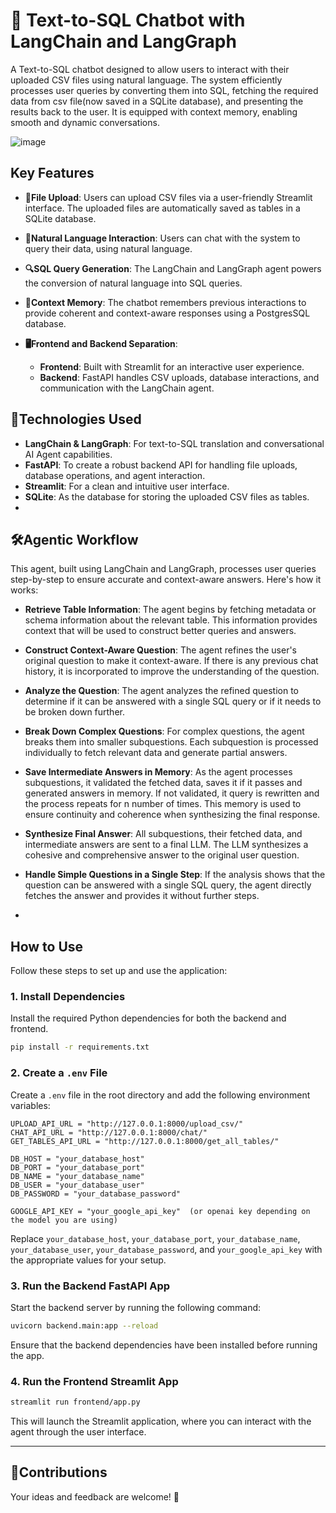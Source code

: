 
# 💬 Text-to-SQL Chatbot with LangChain and LangGraph

A Text-to-SQL chatbot designed to allow users to interact with their uploaded CSV files using natural language. The system efficiently processes user queries by converting them into SQL, fetching the required data from csv file(now saved in a SQLite database), and presenting the results back to the user. It is equipped with context memory, enabling smooth and dynamic conversations.

![image](https://github.com/user-attachments/assets/a93452ab-375d-4e88-8adb-ba097cf431d0)


## Key Features
- **📂File Upload**: Users can upload CSV files via a user-friendly Streamlit interface. The uploaded files are automatically saved as tables in a SQLite database. 

- **💬Natural Language Interaction**: Users can chat with the system to query their data, using natural language.
- **🔍SQL Query Generation**: The LangChain and LangGraph agent powers the conversion of natural language into SQL queries.
- **🧠Context Memory**: The chatbot remembers previous interactions to provide coherent and context-aware responses using a PostgresSQL database.

- **🖥️Frontend and Backend Separation**:
  - **Frontend**: Built with Streamlit for an interactive user experience.
  - **Backend**: FastAPI handles CSV uploads, database interactions, and communication with the LangChain agent.

## 🚀Technologies Used
- **LangChain & LangGraph**: For text-to-SQL translation and conversational AI Agent capabilities.
- **FastAPI**: To create a robust backend API for handling file uploads, database operations, and agent interaction.
- **Streamlit**: For a clean and intuitive user interface.
- **SQLite**: As the database for storing the uploaded CSV files as tables.
- 
## 🛠️Agentic Workflow
This agent, built using LangChain and LangGraph, processes user queries step-by-step to ensure accurate and context-aware answers. Here's how it works:
- **Retrieve Table Information**: The agent begins by fetching metadata or schema   information about the relevant table. This information provides context that will be used to construct better queries and answers.

- **Construct Context-Aware Question**: The agent refines the user's original question to make it context-aware. If there is any previous chat history, it is incorporated to improve the understanding of the question.

- **Analyze the Question**: The agent analyzes the refined question to determine if it can be answered with a single SQL query or if it needs to be broken down further.

- **Break Down Complex Questions**: For complex questions, the agent breaks them into smaller subquestions. Each subquestion is processed individually to fetch relevant data and generate partial answers.

- **Save Intermediate Answers in Memory**: As the agent processes subquestions, it validated the fetched data, saves it if it passes and generated answers in memory. If not validated, it query is rewritten and the process repeats for n number of times. This memory is used to ensure continuity and coherence when synthesizing the final response.

- **Synthesize Final Answer**: All subquestions, their fetched data, and intermediate answers are sent to a final LLM. The LLM synthesizes a cohesive and comprehensive answer to the original user question.

- **Handle Simple Questions in a Single Step**: If the analysis shows that the question can be answered with a single SQL query, the agent directly fetches the answer and provides it without further steps.
- 
##  How to Use  

Follow these steps to set up and use the application:  

### 1. Install Dependencies  
Install the required Python dependencies for both the backend and frontend.  

```bash  
pip install -r requirements.txt  
```  

### 2. Create a `.env` File  
Create a `.env` file in the root directory and add the following environment variables:  

```env  
UPLOAD_API_URL = "http://127.0.0.1:8000/upload_csv/"  
CHAT_API_URL = "http://127.0.0.1:8000/chat/"  
GET_TABLES_API_URL = "http://127.0.0.1:8000/get_all_tables/"  

DB_HOST = "your_database_host"  
DB_PORT = "your_database_port"  
DB_NAME = "your_database_name"  
DB_USER = "your_database_user"  
DB_PASSWORD = "your_database_password"  

GOOGLE_API_KEY = "your_google_api_key"  (or openai key depending on the model you are using)
```  

Replace `your_database_host`, `your_database_port`, `your_database_name`, `your_database_user`, `your_database_password`, and `your_google_api_key` with the appropriate values for your setup.  

### 3. Run the Backend FastAPI App  
Start the backend server by running the following command:  

```bash  
uvicorn backend.main:app --reload
```  

Ensure that the backend dependencies have been installed before running the app.  

### 4. Run the Frontend Streamlit App  
 

```bash  
streamlit run frontend/app.py  
```

This will launch the Streamlit application, where you can interact with the agent through the user interface.  

---


## 🤝Contributions

Your ideas and feedback are welcome! 🌸
